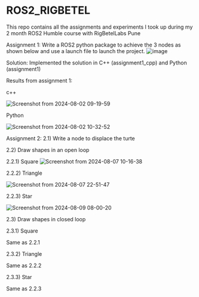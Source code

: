 # ROS2_RIGBETEL
This repo contains all the assignments and experiments I took up during my 2 month ROS2 Humble course with RigBetelLabs Pune

Assignment 1:
Write a ROS2 python package to achieve the 3 nodes as shown below and use a launch file to launch the project.
![image](https://github.com/user-attachments/assets/e37e8f8e-93f7-4bdc-8fa7-5b78479d2f75)

Solution:
Implemented the solution in C++ (assignment1_cpp) and Python (assignment1)

Results from assignment 1:

c++ 

![Screenshot from 2024-08-02 09-19-59](https://github.com/user-attachments/assets/1cdf1fe1-3d14-48b9-ad0b-a73ce3cbe4f1)

Python

![Screenshot from 2024-08-02 10-32-52](https://github.com/user-attachments/assets/875c0e60-db05-4024-9c1f-f9428fc4759e)

Assignment 2:
2.1) Write a node to displace the turte

2.2) Draw shapes in an open loop

2.2.1) Square
![Screenshot from 2024-08-07 10-16-38](https://github.com/user-attachments/assets/91812437-a925-470a-9841-519d5494b428)

2.2.2) Triangle

![Screenshot from 2024-08-07 22-51-47](https://github.com/user-attachments/assets/8a48d141-378b-4a26-9b1e-20e9168bb9ad)

2.2.3) Star

![Screenshot from 2024-08-09 08-00-20](https://github.com/user-attachments/assets/a510009c-2a37-4959-8a1d-f112eb856273)

2.3) Draw shapes in closed loop

2.3.1) Square 

Same as 2.2.1

2.3.2) Triangle

Same as 2.2.2

2.3.3) Star 

Same as 2.2.3





